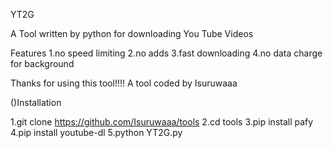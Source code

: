 YT2G

A Tool written by python for downloading You Tube Videos


Features
 1.no speed limiting
 2.no adds
 3.fast downloading
 4.no data charge for background
 
 
 Thanks for using this tool!!!!
 A tool coded by Isuruwaaa

  ()Installation 
  
  1.git clone https://github.com/Isuruwaaa/tools
  2.cd tools
  3.pip install pafy
  4.pip install youtube-dl
  5.python YT2G.py
